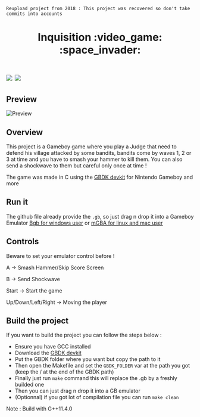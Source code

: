 ``Reupload project from 2018 : This project was recovered so don't take commits into accounts``

<h1 align="center"> Inquisition :video_game: :space_invader: <h1>

<img src="https://img.shields.io/badge/platform-gameboy-yellowgreen" />
<img src="https://img.shields.io/badge/language-c-lightgrey" />


## Preview
![Preview](https://i.ibb.co/W6133Gm/Capture-d-e-cran-2024-01-23-a-22-51-54.png)


## Overview
This project is a Gameboy game where you play a Judge that need to defend his village attacked by some bandits,
bandits come by waves 1, 2 or 3 at time and you have to smash your hammer to kill them. You can also send a shockwave to them but careful only once at time !


The game was made in C using the [GBDK devkit](https://github.com/gbdk-2020/gbdk-2020) for Nintendo Gameboy and more


## Run it
The github file already provide the ``.gb``, so just drag n drop it into a Gameboy Emulator [Bgb for windows user](http://bgb.bircd.org/) or [mGBA for linux and mac user](https://mgba.io/)


## Controls
Beware to set your emulator control before !

A -> Smash Hammer/Skip Score Screen

B -> Send Shockwave

Start -> Start the game

Up/Down/Left/Right -> Moving the player


## Build the project

If you want to build the project you can follow the steps below :
- Ensure you have GCC installed
- Download the [GBDK devkit](https://github.com/gbdk-2020/gbdk-2020)
- Put the GBDK folder where you want but copy the path to it
- Then open the Makefile and set the ``GBDK_FOLDER`` var at the path you got (keep the / at the end of the GBDK path)
- Finally just run ``make`` command this will replace the .gb by a freshly builded one
- Then you can just drag n drop it into a GB emulator
- (Optionnal) if you got lot of compilation file you can run ``make clean``


Note : Build with G++11.4.0 
